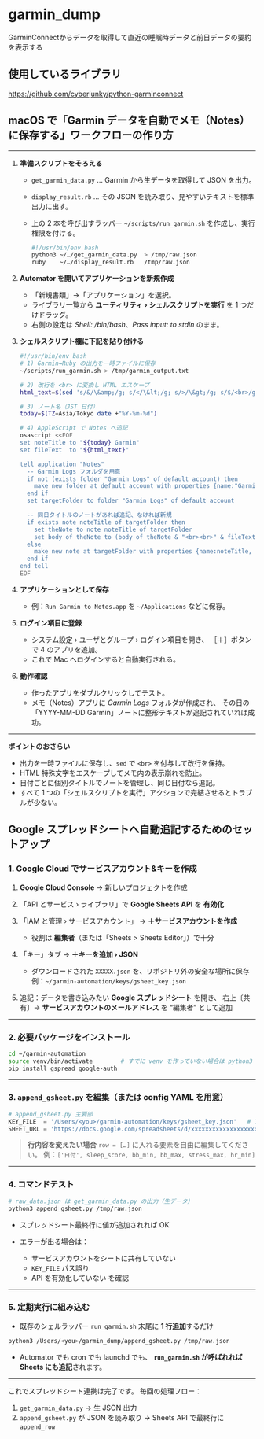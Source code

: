 # garmin_dump
GarminConnectからデータを取得して直近の睡眠時データと前日データの要約を表示する

## 使用しているライブラリ
https://github.com/cyberjunky/python-garminconnect

## macOS で「Garmin データを自動でメモ（Notes）に保存する」ワークフローの作り方

---

1. **準備スクリプトをそろえる**

   * `get_garmin_data.py` … Garmin から生データを取得して JSON を出力。
   * `display_result.rb` … その JSON を読み取り、見やすいテキストを標準出力に出す。
   * 上の 2 本を呼び出すラッパー `~/scripts/run_garmin.sh` を作成し、実行権限を付ける。

     ```bash
     #!/usr/bin/env bash
     python3 ~/…/get_garmin_data.py  > /tmp/raw.json
     ruby    ~/…/display_result.rb   /tmp/raw.json
     ```

2. **Automator を開いてアプリケーションを新規作成**

   * 「新規書類」→「アプリケーション」を選択。
   * ライブラリ一覧から **ユーティリティ › シェルスクリプトを実行** を 1 つだけドラッグ。
   * 右側の設定は *Shell: /bin/bash*、*Pass input: to stdin* のまま。

3. **シェルスクリプト欄に下記を貼り付ける**

   ```bash
   #!/usr/bin/env bash
   # 1) Garmin→Ruby の出力を一時ファイルに保存
   ~/scripts/run_garmin.sh > /tmp/garmin_output.txt

   # 2) 改行を <br> に変換し HTML エスケープ
   html_text=$(sed 's/&/\&amp;/g; s/</\&lt;/g; s/>/\&gt;/g; s/$/<br>/g' /tmp/garmin_output.txt)

   # 3) ノート名（JST 日付）
   today=$(TZ=Asia/Tokyo date +"%Y-%m-%d")

   # 4) AppleScript で Notes へ追記
   osascript <<EOF
   set noteTitle to "${today} Garmin"
   set fileText  to "${html_text}"

   tell application "Notes"
     -- Garmin Logs フォルダを用意
     if not (exists folder "Garmin Logs" of default account) then
       make new folder at default account with properties {name:"Garmin Logs"}
     end if
     set targetFolder to folder "Garmin Logs" of default account

     -- 同日タイトルのノートがあれば追記、なければ新規
     if exists note noteTitle of targetFolder then
       set theNote to note noteTitle of targetFolder
       set body of theNote to (body of theNote & "<br><br>" & fileText)
     else
       make new note at targetFolder with properties {name:noteTitle, body:fileText}
     end if
   end tell
   EOF
   ```

4. **アプリケーションとして保存**

   * 例：`Run Garmin to Notes.app` を `~/Applications` などに保存。

5. **ログイン項目に登録**

   * システム設定 › ユーザとグループ › ログイン項目を開き、
     ［＋］ボタンで 4 のアプリを追加。
   * これで Mac へログインすると自動実行される。

6. **動作確認**

   * 作ったアプリをダブルクリックしてテスト。
   * メモ（Notes）アプリに *Garmin Logs* フォルダが作成され、
     その日の「YYYY-MM-DD Garmin」ノートに整形テキストが追記されていれば成功。

---

**ポイントのおさらい**

* 出力を一時ファイルに保存し、`sed` で `<br>` を付与して改行を保持。
* HTML 特殊文字をエスケープしてメモ内の表示崩れを防止。
* 日付ごとに個別タイトルでノートを管理し、同じ日付なら追記。
* すべて 1 つの「シェルスクリプトを実行」アクションで完結させるとトラブルが少ない。



## Google スプレッドシートへ自動追記するためのセットアップ

### 1. Google Cloud でサービスアカウント&キーを作成

1. **Google Cloud Console** → 新しいプロジェクトを作成

2. 「API とサービス › ライブラリ」で **Google Sheets API** を **有効化**

3. 「IAM と管理 › サービスアカウント」 → **＋サービスアカウントを作成**

   * 役割は **編集者**（または「Sheets > Sheets Editor」）で十分

4. 「キー」タブ → **＋キーを追加 › JSON**

   * ダウンロードされた `XXXXX.json` を、リポジトリ外の安全な場所に保存
     例：`~/garmin-automation/keys/gsheet_key.json`

5. 追記：データを書き込みたい **Google スプレッドシート** を開き、
   右上〔共有〕→ **サービスアカウントのメールアドレス** を “編集者” として追加

---

### 2. 必要パッケージをインストール

```bash
cd ~/garmin-automation
source venv/bin/activate        # すでに venv を作っていない場合は python3 -m venv venv
pip install gspread google-auth
```

---

### 3. `append_gsheet.py` を編集（または config YAML を用意）

```python
# append_gsheet.py 主要部
KEY_FILE  = '/Users/<you>/garmin-automation/keys/gsheet_key.json'   # 1 で保存したキー
SHEET_URL = 'https://docs.google.com/spreadsheets/d/xxxxxxxxxxxxxxxxxxxx'  # 対象シートURL
```

> **行内容を変えたい場合**
> `row = […]` に入れる要素を自由に編集してください。
> 例：`['日付', sleep_score, bb_min, bb_max, stress_max, hr_min]`

---

### 4. コマンドテスト

```bash
# raw_data.json は get_garmin_data.py の出力（生データ）
python3 append_gsheet.py /tmp/raw.json
```

* スプレッドシート最終行に値が追加されれば OK
* エラーが出る場合は：

  * サービスアカウントをシートに共有していない
  * `KEY_FILE` パス誤り
  * API を有効化していない
    を確認

---

### 5. 定期実行に組み込む

* 既存のシェルラッパー `run_garmin.sh` 末尾に **1 行追加**するだけ

```bash
python3 /Users/<you>/garmin_dump/append_gsheet.py /tmp/raw.json
```

* Automator でも cron でも launchd でも、
  **`run_garmin.sh` が呼ばれれば Sheets にも追記**されます。

---

これでスプレッドシート連携は完了です。
毎回の処理フロー：

1. `get_garmin_data.py` → 生 JSON 出力
2. `append_gsheet.py` が JSON を読み取り → Sheets API で最終行に `append_row`

